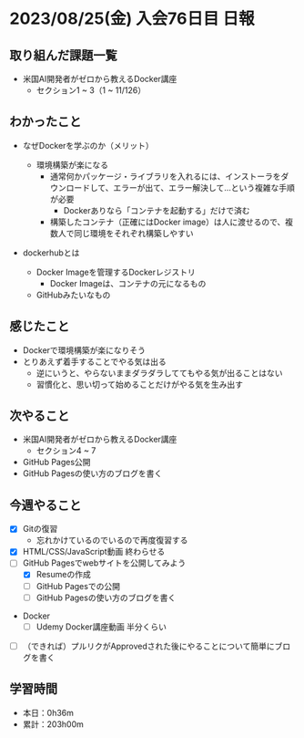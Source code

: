 # 2023/08/25(金) 入会76日目 日報

## 取り組んだ課題一覧

- 米国AI開発者がゼロから教えるDocker講座
  - セクション1 ~ 3（1 ~ 11/126）

## わかったこと

- なぜDockerを学ぶのか（メリット）
  - 環境構築が楽になる
    - 通常何かパッケージ・ライブラリを入れるには、インストーラをダウンロードして、エラーが出て、エラー解決して...という複雑な手順が必要
      - Dockerありなら「コンテナを起動する」だけで済む
    - 構築したコンテナ（正確にはDocker image）は人に渡せるので、複数人で同じ環境をそれぞれ構築しやすい

- dockerhubとは
  - Docker Imageを管理するDockerレジストリ
    - Docker Imageは、コンテナの元になるもの
  - GitHubみたいなもの

## 感じたこと

- Dockerで環境構築が楽になりそう
- とりあえず着手することでやる気は出る
  - 逆にいうと、やらないままダラダラしててもやる気が出ることはない
  - 習慣化と、思い切って始めることだけがやる気を生み出す

## 次やること

- 米国AI開発者がゼロから教えるDocker講座
  - セクション4 ~ 7
- GitHub Pages公開
- GitHub Pagesの使い方のブログを書く

## 今週やること

- [x] Gitの復習
  - 忘れかけているのでいるので再度復習する
- [x] HTML/CSS/JavaScript動画 終わらせる
- [ ] GitHub Pagesでwebサイトを公開してみよう
  - [x] Resumeの作成
  - [ ] GitHub Pagesでの公開
  - [ ] GitHub Pagesの使い方のブログを書く
- Docker
  - [ ] Udemy Docker講座動画 半分くらい

- [ ] （できれば）プルリクがApprovedされた後にやることについて簡単にブログを書く

## 学習時間

- 本日：0h36m
- 累計：203h00m
